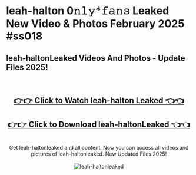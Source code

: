 # leah-halton 0𝚗𝚕𝚢*𝚏𝚊𝚗𝚜 Leaked New Video & Photos February 2025 #ss018

<h2>leah-haltonLeaked Videos And Photos - Update Files 2025!</h2>
<br>
<div align="center">
<h2><a href="https://mediaupload.pro?title=leah-halton&ref=11F" rel="nofollow">👉👉 Click to Watch leah-halton Leaked 👈👈</a></h2>
<h2><a href="https://mediaupload.pro?title=leah-halton&ref=11F" rel="nofollow">👉👉 Click to Download leah-haltonLeaked 👈👈</a></h2>
<br>
Get leah-haltonleaked and all content. Now you can access all videos and pictures of leah-haltonleaked. New Updated Files 2025!
<br>
<br>
<a href="https://mediaupload.pro?title=leah-halton&ref=11F" rel="nofollow" data-target="animated-image.originalLink"><img src="https://i.ibb.co/Gkj2r4b/banner.png" alt="leah-haltonleaked" style="max-width: 100%; display: inline-block;" data-target="animated-image.originalImage"></a>
</div>
<br>

